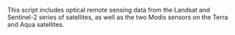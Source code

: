 This script includes optical remote sensing data from the Landsat and Sentinel-2 series of satellites, as well as the two Modis sensors on the Terra and Aqua satellites.


